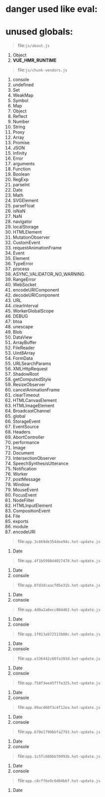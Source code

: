 # danger used like eval:

# unused globals:

> file:`js/about.js`


 1. Object
 2. __VUE_HMR_RUNTIME__

> file:`js/chunk-vendors.js`


 1. console
 2. undefined
 3. Set
 4. WeakMap
 5. Symbol
 6. Map
 7. Object
 8. Reflect
 9. Number
 10. String
 11. Proxy
 12. Array
 13. Promise
 14. JSON
 15. Infinity
 16. Error
 17. arguments
 18. Function
 19. Boolean
 20. RegExp
 21. parseInt
 22. Date
 23. Math
 24. SVGElement
 25. parseFloat
 26. isNaN
 27. NaN
 28. navigator
 29. localStorage
 30. HTMLElement
 31. MutationObserver
 32. CustomEvent
 33. requestAnimationFrame
 34. Event
 35. Element
 36. TypeError
 37. process
 38. ASYNC_VALIDATOR_NO_WARNING
 39. RangeError
 40. WebSocket
 41. encodeURIComponent
 42. decodeURIComponent
 43. URL
 44. clearInterval
 45. WorkerGlobalScope
 46. DEBUG
 47. btoa
 48. unescape
 49. Blob
 50. DataView
 51. ArrayBuffer
 52. FileReader
 53. Uint8Array
 54. FormData
 55. URLSearchParams
 56. XMLHttpRequest
 57. ShadowRoot
 58. getComputedStyle
 59. ResizeObserver
 60. cancelAnimationFrame
 61. clearTimeout
 62. HTMLCanvasElement
 63. HTMLImageElement
 64. BroadcastChannel
 65. global
 66. StorageEvent
 67. EventSource
 68. Headers
 69. AbortController
 70. performance
 71. Image
 72. Document
 73. IntersectionObserver
 74. SpeechSynthesisUtterance
 75. Notification
 76. Worker
 77. postMessage
 78. Window
 79. MouseEvent
 80. FocusEvent
 81. NodeFilter
 82. HTMLInputElement
 83. CompositionEvent
 84. File
 85. exports
 86. module
 87. encodeURI

> file:`app.3c669de354dee94c.hot-update.js`


 1. Date

> file:`app.4f1b5998d4027478.hot-update.js`


 1. Date
 2. console

> file:`app.07d3dcaacf05e31b.hot-update.js`


 1. Date
 2. console

> file:`app.4d0a2a0ecc004462.hot-update.js`


 1. Date
 2. console

> file:`app.1f013a972513b88c.hot-update.js`


 1. Date
 2. console

> file:`app.e336442c60fa393d.hot-update.js`


 1. Date
 2. console

> file:`app.f58f3ee45fffe325.hot-update.js`


 1. Date
 2. console

> file:`app.99acd60f3c4f12ea.hot-update.js`


 1. Date
 2. console

> file:`app.670e1790bbfa2793.hot-update.js`


 1. Date
 2. console

> file:`app.1c5fc608bb70993b.hot-update.js`


 1. Date
 2. console

> file:`app.c8cff6e9c0d04b6f.hot-update.js`


 1. Date
